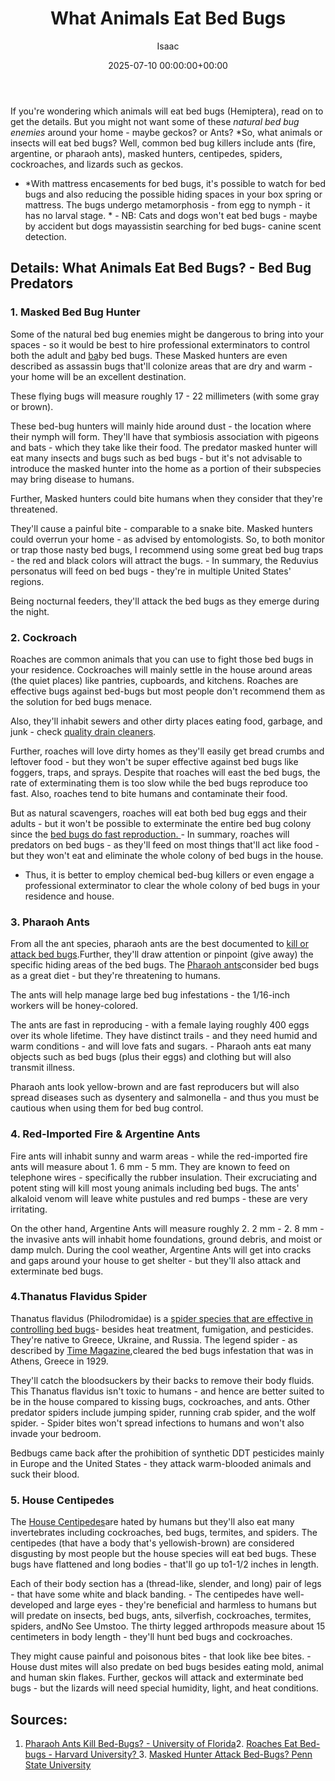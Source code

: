 ﻿---
title: What Animals Eat Bed Bugs
description: If you're wondering which animals will eat bed bugs Hemiptera, read on to get the details. But you might not want some of these natural bed bug enemies around...
slug: /what-animals-eat-bed-bugs/
date: 2025-07-10 00:00:00+00:00
lastmod: 2025-07-10 00:00:00+03:00
author: Isaac
categories:

- Bed Bugs

- Guide
tags:

- bed-bugs

- eat

- bed
layout: post
---

If you're wondering which animals will eat bed bugs (Hemiptera), read on to get the details. But you might not want some of these *natural bed bug enemies* around your home - maybe geckos? or Ants? *So, what animals or insects will eat bed bugs? Well, common bed bug killers include ants (fire, argentine, or pharaoh ants), masked hunters, centipedes, spiders, cockroaches, and lizards such as geckos.

* *With mattress encasements for bed bugs, it's possible to watch for bed bugs and also reducing the possible hiding spaces in your box spring or mattress. The bugs undergo metamorphosis - from egg to nymph - it has no larval stage. * - NB: Cats and dogs won't eat bed bugs - maybe by accident but dogs mayassistin searching for bed bugs- canine scent detection.

##  Details: What Animals Eat Bed Bugs? - Bed Bug Predators

###  1. Masked Bed Bug Hunter

Some of the natural bed bug enemies might be dangerous to bring into your spaces - so it would be best to hire professional exterminators to control both the adult and [ba](https://pestpolicy.com/baby-[bed-bugs](https://pestpolicy.com/what-eats-bed-bugs/)/)by bed bugs. These Masked hunters are even described as assassin bugs that'll colonize areas that are dry and warm - your home will be an excellent destination.

These flying bugs will measure roughly 17 - 22 millimeters (with some gray or brown).

These bed-bug hunters will mainly hide around dust - the location where their nymph will form. They'll have that symbiosis association with pigeons and bats - which they take like their food. The predator masked hunter will eat many insects and bugs such as bed bugs - but it's not advisable to introduce the masked hunter into the home as a portion of their subspecies may bring disease to humans.

Further, Masked hunters could bite humans when they consider that they're threatened.

They'll cause a painful bite - comparable to a snake bite. Masked hunters could overrun your home - as advised by entomologists. So, to both monitor or trap those nasty bed bugs, I recommend using some great bed bug traps - the red and black colors will attract the bugs. - In summary, the Reduvius personatus will feed on bed bugs - they're in multiple United States' regions.

Being nocturnal feeders, they'll attack the bed bugs as they emerge during the night.

###  2. Cockroach

Roaches are common animals that you can use to fight those bed bugs in your residence. Cockroaches will mainly settle in the house around areas (the quiet places) like pantries, cupboards, and kitchens. Roaches are effective bugs against bed-bugs but most people don't recommend them as the solution for bed bugs menace.

Also, they'll inhabit sewers and other dirty places eating food, garbage, and junk - check [quality drain cleaners](https://pestpolicy.com/best-drain-cleaner//).

Further, roaches will love dirty homes as they'll easily get bread crumbs and leftover food - but they won't be super effective against bed bugs like foggers, traps, and sprays. Despite that roaches will east the bed bugs, the rate of exterminating them is too slow while the bed bugs reproduce too fast. Also, roaches tend to bite humans and contaminate their food.

But as natural scavengers, roaches will eat both bed bug eggs and their adults - but it won't be possible to exterminate the entire bed bug colony since the [bed bugs do fast reproduction. ](https://www.terminix.com/blog/bug-facts/how-fast-do-bed-bugs-spread/)- In summary, roaches will predators on bed bugs - as they'll feed on most things that'll act like food - but they won't eat and eliminate the whole colony of bed bugs in the house.

- Thus, it is better to employ chemical bed-bug killers or even engage a professional exterminator to clear the whole colony of bed bugs in your residence and house.

###  3. Pharaoh Ants

From all the ant species, pharaoh ants are the best documented to [kill or attack bed bugs](https://pestpolicy.com/do-ants-kill-bed-bugs/).Further, they'll draw attention or pinpoint (give away) the specific hiding areas of the bed bugs. The [Pharaoh ants](https://en.wikipedia.org/wiki/Pharaoh_ant)consider bed bugs as a great diet - but they're threatening to humans.

The ants will help manage large bed bug infestations - the 1/16-inch workers will be honey-colored.

The ants are fast in reproducing - with a female laying roughly 400 eggs over its whole lifetime. They have distinct trails - and they need humid and warm conditions - and will love fats and sugars. - Pharaoh ants eat many objects such as bed bugs (plus their eggs) and clothing but will also transmit illness.

Pharaoh ants look yellow-brown and are fast reproducers but will also spread diseases such as dysentery and salmonella - and thus you must be cautious when using them for bed bug control.

###  4. Red-Imported Fire & Argentine Ants

Fire ants will inhabit sunny and warm areas - while the red-imported fire ants will measure about 1. 6 mm - 5 mm. They are known to feed on telephone wires - specifically the rubber insulation. Their excruciating and potent sting will kill most young animals including bed bugs. The ants' alkaloid venom will leave white pustules and red bumps - these are very irritating.

On the other hand, Argentine Ants will measure roughly 2. 2 mm - 2. 8 mm - the invasive ants will inhabit home foundations, ground debris, and moist or damp mulch. During the cool weather, Argentine Ants will get into cracks and gaps around your house to get shelter - but they'll also attack and exterminate bed bugs.

###  4.Thanatus Flavidus Spider

Thanatus flavidus (Philodromidae) is a [spider species that are effective in controlling bed bugs](https://pestpolicy.com/do-spiders-eat-bed-bugs/)- besides heat treatment, fumigation, and pesticides. They're native to Greece, Ukraine, and Russia. The legend spider - as described by [Time Magazine](http://content.time.com/time/magazine/article/0,9171,737831,00.html),cleared the bed bugs infestation that was in Athens, Greece in 1929.

They'll catch the bloodsuckers by their backs to remove their body fluids. This Thanatus flavidus isn't toxic to humans - and hence are better suited to be in the house compared to kissing bugs, cockroaches, and ants. Other predator spiders include jumping spider, running crab spider, and the wolf spider. - Spider bites won't spread infections to humans and won't also invade your bedroom.

Bedbugs came back after the prohibition of synthetic DDT pesticides mainly in Europe and the United States - they attack warm-blooded animals and suck their blood.

###  5. House Centipedes

The [House Centipedes](https://en.wikipedia.org/wiki/Scutigera_coleoptrata)are hated by humans but they'll also eat many invertebrates including cockroaches, bed bugs, termites, and spiders. The centipedes (that have a body that's yellowish-brown) are considered disgusting by most people but the house species will eat bed bugs. These bugs have flattened and long bodies - that'll go up to1-1/2 inches in length.

Each of their body section has a (thread-like, slender, and long) pair of legs - that have some white and black banding. - The centipedes have well-developed and large eyes - they're beneficial and harmless to humans but will predate on insects, bed bugs, ants, silverfish, cockroaches, termites, spiders, andNo See Umstoo. The thirty legged arthropods measure about 15 centimeters in body length - they'll hunt bed bugs and cockroaches.

They might cause painful and poisonous bites - that look like bee bites. - House dust mites will also predate on bed bugs besides eating mold, animal and human skin flakes. Further, geckos will attack and exterminate bed bugs - but the lizards will need special humidity, light, and heat conditions.

##  Sources:

1. [Pharaoh Ants Kill Bed-Bugs? - University of Florida](http://entnemdept.ufl.edu/creatures/urban/ants/pharaoh_ant.htm)2. [Roaches Eat Bed-bugs - Harvard University? ](http://adsabs.harvard.edu/abs/1930Natur.125..858G)3. [Masked Hunter Attack Bed-Bugs? Penn State University](http://ento.psu.edu/extension/factsheets/masked-hunter)
